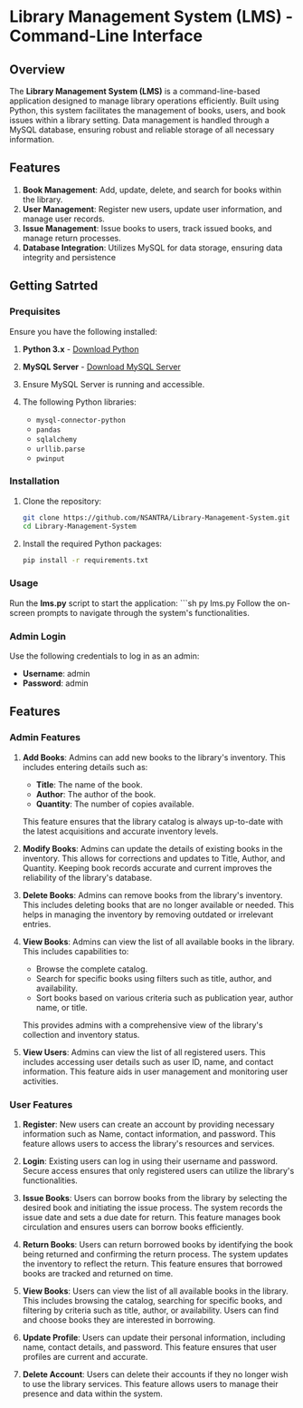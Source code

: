 # Library Management System (LMS) - Command-Line Interface

## Overview

The **Library Management System (LMS)** is a command-line-based application designed to manage library operations efficiently. Built using Python, this system facilitates the management of books, users, and book issues within a library setting. Data management is handled through a MySQL database, ensuring robust and reliable storage of all necessary information.

## Features

1. **Book Management**: Add, update, delete, and search for books within the library.
2. **User Management**: Register new users, update user information, and manage user records.
3. **Issue Management**: Issue books to users, track issued books, and manage return processes.
4. **Database Integration**: Utilizes MySQL for data storage, ensuring data integrity and persistence

## Getting Satrted
### Prequisites

Ensure you have the following installed:

1. **Python 3.x** - [Download Python](https://www.python.org/downloads/)
2. **MySQL Server** - [Download MySQL Server](https://dev.mysql.com/downloads/installer/)
3. Ensure MySQL Server is running and accessible.
4. The following Python libraries:
    - `mysql-connector-python`
    - `pandas`
    - `sqlalchemy`
    - `urllib.parse`
    - `pwinput`

    <!-- To install these Python libraries, you can use the following command:

    ```sh
    pip install mysql-connector-python pandas sqlalchemy pwinput -->

### Installation
1. Clone the repository:
    ```sh
    git clone https://github.com/NSANTRA/Library-Management-System.git
    cd Library-Management-System
2. Install the required Python packages:
    ```sh
    pip install -r requirements.txt

### Usage
Run the **lms.py** script to start the application:
    ```sh
    py lms.py
Follow the on-screen prompts to navigate through the system's functionalities.

### Admin Login
Use the following credentials to log in as an admin:
- **Username**: admin
- **Password**: admin

## Features
### Admin Features
1. **Add Books**: Admins can add new books to the library's inventory. This includes entering details such as:
    - **Title**: The name of the book.
    - **Author**: The author of the book.
    - **Quantity**: The number of copies available.

    This feature ensures that the library catalog is always up-to-date with the latest acquisitions and accurate inventory levels.

2. **Modify Books**: Admins can update the details of existing books in the inventory. This allows for corrections and updates to Title, Author, and Quantity. Keeping book records accurate and current improves the reliability of the library's database.

3. **Delete Books**: Admins can remove books from the library's inventory. This includes deleting books that are no longer available or needed. This helps in managing the inventory by removing outdated or irrelevant entries.

4. **View Books**: Admins can view the list of all available books in the library. This includes capabilities to:
    - Browse the complete catalog.
    - Search for specific books using filters such as title, author, and availability.
    - Sort books based on various criteria such as publication year, author name, or title.

    This provides admins with a comprehensive view of the library's collection and inventory status.

5. **View Users**: Admins can view the list of all registered users. This includes accessing user details such as user ID, name, and contact information. This feature aids in user management and monitoring user activities.

### User Features
1. **Register**: New users can create an account by providing necessary information such as Name, contact information, and password.
This feature allows users to access the library's resources and services.

2. **Login**: Existing users can log in using their username and password. Secure access ensures that only registered users can utilize the library's functionalities.

3. **Issue Books**: Users can borrow books from the library by selecting the desired book and initiating the issue process. The system records the issue date and sets a due date for return. This feature manages book circulation and ensures users can borrow books efficiently.

4. **Return Books**: Users can return borrowed books by identifying the book being returned and confirming the return process. The system updates the inventory to reflect the return. This feature ensures that borrowed books are tracked and returned on time.

5. **View Books**: Users can view the list of all available books in the library. This includes browsing the catalog, searching for specific books, and filtering by criteria such as title, author, or availability. Users can find and choose books they are interested in borrowing.

6. **Update Profile**: Users can update their personal information, including name, contact details, and password. This feature ensures that user profiles are current and accurate.

7. **Delete Account**: Users can delete their accounts if they no longer wish to use the library services. This feature allows users to manage their presence and data within the system.